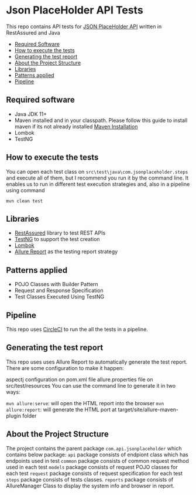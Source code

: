 # Json PlaceHolder API Tests

This repo contains API tests for [JSON PlaceHolder API](https://jsonplaceholder.typicode.com) 
written in RestAssured and Java

* [Required Software](#required-software)
* [How to execute the tests](#how-to-execute-the-tests)
* [Generating the test report](#generating-the-test-report)
* [About the Project Structure](#about-the-project-structure)
* [Libraries](#libraries)
* [Patterns applied](#patterns-applied)
* [Pipeline](#pipeline)

## Required software

* Java JDK 11+
* Maven installed and in your classpath. Please follow this guide to install maven if its not already installed
  [Maven Installation](https://maven.apache.org/install.html)
* Lombok
* TestNG


## How to execute the tests
You can open each test class on `src\test\java\com.jsonplaceholder.steps` and execute all of them, but I recommend you run it by the
command line. It enables us to run in different test execution strategies and, also in a pipeline using command 

`mvn clean test`

## Libraries
* [RestAssured](http://rest-assured.io/) library to test REST APIs
* [TestNG]() to support the test creation
* [Lombok](https://projectlombok.org/setup/maven)  
* [Allure Report](https://docs.qameta.io/allure/) as the testing report strategy

## Patterns applied
* POJO Classes with Builder Pattern
* Request and Response Specification
* Test Classes Executed Using TestNG

## Pipeline
This repo uses [CircleCI](https://circleci.com/) to run the all the tests in a pipeline.

## Generating the test report

This repo uses uses Allure Report to automatically generate the test report. There are some configuration to make it happen:

aspectj configuration on pom.xml file
allure.properties file on src/test/resources
You can use the command line to generate it in two ways:

`mvn allure:serve`: will open the HTML report into the browser
`mvn allure:report`: will generate the HTML port at target/site/allure-maven-plugin folder

## About the Project Structure

The project contains the parent package `com.api.jsonplaceholder` which contains below package:
`api` package consists of endpiont class which has endpoints used in test
`common` package consists of common request method used in each test
`models` package consists of request POJO classes for each test
`request` package consists of request specification for each test
`steps` package consists of tests classes.
`reports` package consists of AllureManager Class to display the system info and browser in report. 


